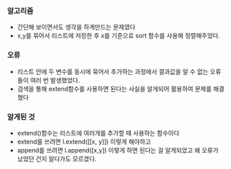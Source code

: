 ### 알고리즘
 - 간단해 보이면서도 생각을 하게만드는 문제였다
 - x,y를 묶어서 리스트에 저장한 후 x를 기준으로 sort 함수를 사용해 정렬해주었다.

### 오류
 - 리스트 안에 두 변수를 동시에 묶어서 추가하는 과정에서 결과값을 알 수 없는 오류들이 여러 번 발생했었다.
 - 검색을 통해 extend함수를 사용하면 된다는 사실을 알게되어 활용하여 문제를 해결했다

### 알게된 것
 - extend()함수는 리스트에 여러개를 추가할 때 사용하는 함수이다
 - extend를 쓰려면 l.extend([[x, y]]) 이렇게 해야하고
 - append를 쓰려면 l.append([x,y]) 이렇게 하면 된다는 걸 알게되었고 왜 오류가 났었던 건지 알다가도 모르겠다.
